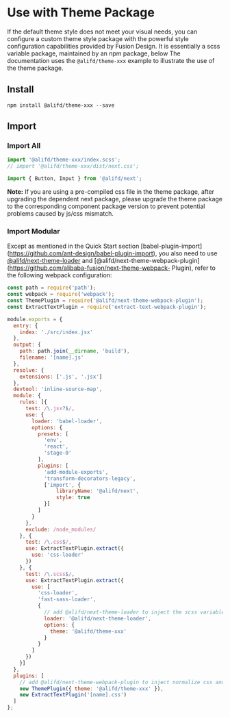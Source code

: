# Use with Theme Package

If the default theme style does not meet your visual needs, you can configure a custom theme style package with the powerful style configuration capabilities provided by Fusion Design. It is essentially a scss variable package, maintained by an npm package, below The documentation uses the `@alifd/theme-xxx` example to illustrate the use of the theme package.

## Install

```
npm install @alifd/theme-xxx --save
```

## Import

### Import All

``` js
import '@alifd/theme-xxx/index.scss';
// import '@alifd/theme-xxx/dist/next.css';

import { Button, Input } from '@alifd/next';
```

**Note:** If you are using a pre-compiled css file in the theme package, after upgrading the dependent next package, please upgrade the theme package to the corresponding component package version to prevent potential problems caused by js/css mismatch.

### Import Modular
Except as mentioned in the Quick Start section [babel-plugin-import] (https://github.com/ant-design/babel-plugin-import), you also need to use [@alifd/next-theme-loader]( Https://github.com/alibaba-fusion/next-theme-loader) and [@alifd/next-theme-webpack-plugin](https://github.com/alibaba-fusion/next-theme-webpack- Plugin), refer to the following webpack configuration:

``` js
const path = require('path');
const webpack = require('webpack');
const ThemePlugin = require('@alifd/next-theme-webpack-plugin');
const ExtractTextPlugin = require('extract-text-webpack-plugin');

module.exports = {
  entry: {
    index: './src/index.jsx'
  },
  output: {
    path: path.join(__dirname, 'build'),
    filename: '[name].js'
  },
  resolve: {
    extensions: ['.js', '.jsx']
  },
  devtool: 'inline-source-map',
  module: {
    rules: [{
      test: /\.jsx?$/,
      use: {
        loader: 'babel-loader',
        options: {
          presets: [
            'env',
            'react',
            'stage-0'
          ],
          plugins: [
            'add-module-exports',
            'transform-decorators-legacy',
            ['import', {
                libraryName: '@alifd/next',
                style: true
            }]
          ]
        }
      },
      exclude: /node_modules/
    }, {
      test: /\.css$/,
      use: ExtractTextPlugin.extract({
        use: 'css-loader'
      })
    }, {
      test: /\.scss$/,
      use: ExtractTextPlugin.extract({
        use: [
          'css-loader',
          'fast-sass-loader',
          {
            // add @alifd/next-theme-loader to inject the scss variable of the custom theme package
            loader: '@alifd/next-theme-loader',
            options: {
              theme: '@alifd/theme-xxx'
            }
          }
        ]
      })
    }]
  },
  plugins: [
    // add @alifd/next-theme-webpack-plugin to inject normalize css and custom icon css
    new ThemePlugin({ theme: '@alifd/theme-xxx' }),
    new ExtractTextPlugin('[name].css')
  ]
};
```
